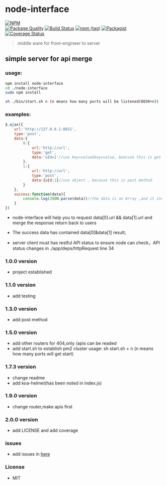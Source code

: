 # node-interface   
[![NPM](https://nodei.co/npm/node-interface.png?compact=true)](https://nodei.co/npm/node-interface/)  
[![Package Quality](http://npm.packagequality.com/shield/node-interface.svg)](http://packagequality.com/#?package=node-interface)
[![Build Status](https://travis-ci.org/xtx1130/node-interface.svg?branch=master)](https://www.npmjs.com/package/node-interface)
[![npm (tag)](https://img.shields.io/npm/v/npm/next.svg)](https://www.npmjs.com/package/node-interface)
[![Packagist](https://img.shields.io/packagist/l/doctrine/orm.svg)]()
[![Coverage Status](https://coveralls.io/repos/github/xtx1130/node-interface/badge.svg?branch=master)](https://coveralls.io/github/xtx1130/node-interface?branch=master)
> middle ware for front-engineer to server

## simple server for api merge

### usage:

```bash
npm install node-interface  
cd ./node-interface  
sudo npm install
```

```bash
sh ./bin/start.sh n (n means how many ports will be listened(8030+n))
```

### examples:

```js
$.ajax({
	url:'http://127.0.0.1:8031',
	type:'post',
	data:{
		0:{
			url:'http://url',
			type:'get',
			data:'uId=1'//use key=value&key=value, beacuse this is get method
		},
		1:{
			url:'http://url',
			type:'post',
			data:{uId:1}//use object , because this is post method
		}
	},
	success:function(data){
		console.log(JSON.parse(data))//the data is an Array ,and it include [data[0],data[1]]
	}
})
```
+ node-interface will help you to request data[0].url && data[1].url and merge the response return back to users

+ The success data has contained data[0]&data[1] result;

+ server client must has restful API status to ensure node can check，API status changes in ./app/deps/httpRequest line 34

### 1.0.0 version 

+ project established

### 1.1.0 version

+ add testing

### 1.3.0 version

+ add post method

### 1.5.0 version

+ add other routers for 404,only /apis can be readed
+ add start.sh to establish pm2 cluster usage: sh start.sh + n (n means how many ports will get start)

### 1.7.3 version

+ change readme
+ add koa-helmet(has been noted in index.js)

### 1.9.0 version

+ change router,make apis first

### 2.0.0 version

+ add LICENSE and add coverage 

### issues

+ add issues in [here](https://github.com/xtx1130/node-interface/issues "issue") 
 
### License

+ MIT